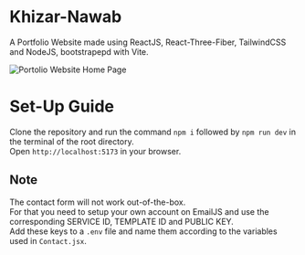 # Khizar-Nawab
 
A Portfolio Website made using ReactJS, React-Three-Fiber, TailwindCSS and NodeJS, bootstrapepd with Vite.

![Portolio Website Home Page](https://github.com/HickeryDickery/Khizar-Nawab/assets/75381076/4cccca4b-b979-4071-8d1a-de232ea64642)

# Set-Up Guide

Clone the repository and run the command `npm i` followed by `npm run dev` in the terminal of the root directory.  
Open `http://localhost:5173` in your browser.

## Note

The contact form will not work out-of-the-box.  
For that you need to setup your own account on EmailJS and use the corresponding SERVICE ID, TEMPLATE ID and PUBLIC KEY.  
Add these keys to a `.env` file and name them according to the variables used in `Contact.jsx`.  
